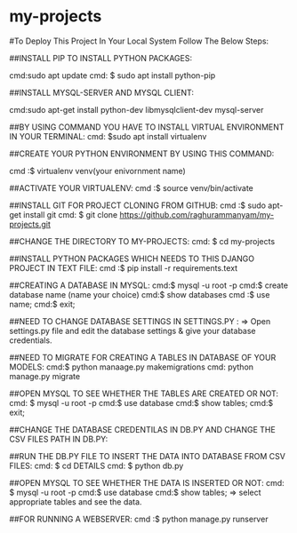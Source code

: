 # my-projects
#To Deploy This Project In Your Local System Follow The Below Steps:

##INSTALL PIP TO INSTALL PYTHON PACKAGES: 

 cmd:sudo apt update
 cmd: $ sudo apt install python-pip

##INSTALL MYSQL-SERVER AND MYSQL CLIENT:

cmd:sudo apt-get install python-dev libmysqlclient-dev mysql-server
   
##BY USING COMMAND YOU HAVE TO INSTALL VIRTUAL ENVIRONMENT IN YOUR TERMINAL:
 cmd: $sudo apt install virtualenv
 
##CREATE YOUR PYTHON ENVIRONMENT BY USING THIS COMMAND:

  cmd :$ virtualenv venv(your enivornment name)
  
##ACTIVATE YOUR VIRTUALENV:
  cmd :$ source venv/bin/activate
  
##INSTALL GIT FOR PROJECT CLONING FROM GITHUB:
  cmd :$ sudo apt-get install git 
  cmd: $ git clone https://github.com/raghurammanyam/my-projects.git
  
##CHANGE THE DIRECTORY TO MY-PROJECTS:
  cmd: $ cd my-projects
 
##INSTALL PYTHON PACKAGES WHICH NEEDS TO THIS DJANGO PROJECT IN TEXT FILE:
 cmd :$ pip install -r requirements.text

##CREATING A DATABASE IN MYSQL:
  cmd:$ mysql -u root -p
  cmd:$ create database  name (name your choice)
  cmd:$ show databases
  cmd :$ use name;
  cmd:$ exit;
 
##NEED TO CHANGE DATABASE SETTINGS IN SETTINGS.PY :
  => Open settings.py file and edit the database settings & give your database credentials.
 
##NEED TO MIGRATE FOR CREATING A TABLES IN DATABASE OF YOUR MODELS:
  cmd:$ python manaage.py makemigrations
  cmd: python manage.py migrate
  
##OPEN MYSQL TO SEE WHETHER THE TABLES ARE CREATED OR NOT:
  cmd: $ mysql -u root -p
  cmd:$ use database
  cmd:$ show tables;
  cmd:$ exit;
  
##CHANGE THE DATABASE CREDENTILAS IN DB.PY AND CHANGE THE CSV FILES PATH IN DB.PY:

  
##RUN THE DB.PY FILE TO INSERT THE DATA INTO DATABASE FROM CSV FILES:
   cmd: $ cd DETAILS
   cmd: $ python db.py
    
##OPEN MYSQL TO SEE WHETHER THE DATA IS INSERTED OR NOT:
  cmd: $ mysql -u root -p
  cmd:$ use database
  cmd:$ show tables;
  => select appropriate tables and see the data.
   
##FOR RUNNING A WEBSERVER:
  cmd :$ python manage.py runserver
   
  

  
  
  
  
   
  

  
  
  
  
  
 
 
 
 
 
 
 
 
 
 
  
  
  

  
  
  
  
 
 


